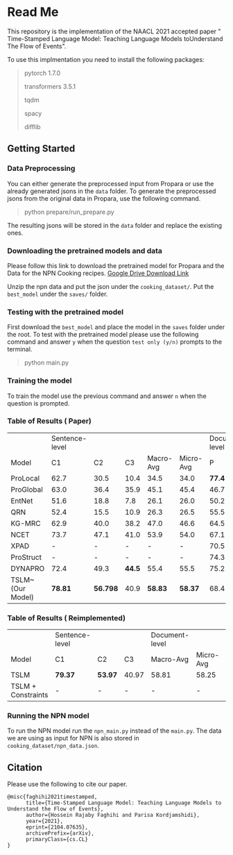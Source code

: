 # Read Me
This repository is the implementation of the NAACL 2021 accepted paper " Time-Stamped Language Model: Teaching Language Models toUnderstand The Flow of Events".

To use this implmentation you need to install the following packages:

> pytorch 1.7.0
> 
> transformers 3.5.1
> 
> tqdm
> 
> spacy
> 
> difflib

## Getting Started
### Data Preprocessing
You can either generate the preprocessed input from Propara or use the already generated jsons in the `data` folder.
To generate the preprocessed jsons from the original data in Propara, use the following command.

> python prepare/run_prepare.py

The resulting jsons will be stored in the `data` folder and replace the existing ones.

### Downloading the pretrained models and data
Please follow this link to download the pretrained model for Propara and the Data for the NPN Cooking recipes.
[Google Drive Download Link](https://drive.google.com/drive/folders/1gw0E2R81NgcCZwsahmAH--5rJp56sSVZ?usp=sharing)

Unzip the npn data and put the json under the `cooking_dataset/`.
Put the `best_model` under the `saves/` folder.
### Testing with the pretrained model
First download the `best_model` and place the model in the `saves` folder under the root.
To test with the pretrained model please use the following command and answer `y` when the question `test only (y/n)` prompts to the terminal.

> python main.py

### Training the model
To train the model use the previous command and answer `n` when the question is prompted.

### Table of Results ( Paper)
 
|                                        |                 |                  |                |                 |                 |                |                |                |
|----------------------------------------|-----------------|------------------|----------------|-----------------|-----------------|----------------|----------------|----------------|
|                                        | Sentence-level  |                  |                |                 |                 | Document-level |                |                |
| Model                                  | C1              | C2               | C3             | Macro-Avg       | Micro-Avg       | P              | R              | F1             |
| ProLocal | 62.7            | 30.5             | 10.4           | 34.5            | 34.0            | **77.4**    | 22.9           | 35.3           |
| ProGlobal  | 63.0            | 36.4             | 35.9           | 45.1            | 45.4            | 46.7           | 52.4           | 49.4           |
| EntNet    | 51.6            | 18.8             | 7.8            | 26.1            | 26.0            | 50.2           | 33.5           | 40.2           |
| QRN            | 52.4            | 15.5             | 10.9           | 26.3            | 26.5            | 55.5           | 31.3           | 40.0           |
| KG-MRC       | 62.9            | 40.0             | 38.2           | 47.0            | 46.6            | 64.5           | 50.7           | 56.8           |
| NCET        | 73.7            | 47.1             | 41.0           | 53.9            | 54.0            | 67.1           | 58.5           | 62.5           |
| XPAD      | \-              | \-               | \-             | \-              | \-              | 70.5           | 45.3           | 55.2           |
| ProStruct | \-              | \-               | \-             | \-              | \-              | 74.3           | 43.0           | 54.5           |
| DYNAPRO   | 72.4            | 49.3             | **44.5** | 55.4            | 55.5            | 75.2           | 58.0           | 65.5           |
| TSLM\~(Our Model)                      | **78.81** | **56.798** | 40.9           | **58.83** | **58.37** | 68.4 | **68.9** | **68.6** |


### Table of Results ( Reimplemented)
|                                        |                 |                  |                |               |                |                |                |                |
|----------------------------------------|----------------|-----------------|-----------------|----------------|----------------|----------------|----------------|----------------|
|                                        | Sentence-level  |              |                 | Document-level |                |                |
| Model                                  | C1              | C2               | C3     | Macro-Avg     | Micro-Avg     | P              | R              | F1             |
| TSLM  | **79.37** | **53.97** | 40.97       | 58.81        | 58.25           | 67.9 | 67.2 | 67.6 |
| TSLM + Constraints | - | - | -    | -  | -        | **68.3** | **68.8** | **68.5** |

### Running the NPN model
To run the NPN model run the `npn_main.py` instead of the `main.py`. 
The data we are using as input for NPN is also stored in `cooking_dataset/npn_data.json`.

## Citation
Please use the following to cite our paper.

```
@misc{faghihi2021timestamped,
      title={Time-Stamped Language Model: Teaching Language Models to Understand the Flow of Events}, 
      author={Hossein Rajaby Faghihi and Parisa Kordjamshidi},
      year={2021},
      eprint={2104.07635},
      archivePrefix={arXiv},
      primaryClass={cs.CL}
}
```
